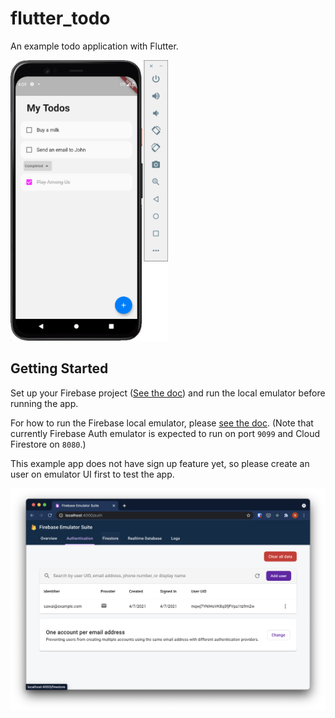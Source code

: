 # flutter_todo

An example todo application with Flutter.

<img src="screen_shots/android.png" width="50%">

## Getting Started

Set up your Firebase project ([See the doc](https://firebase.flutter.dev/docs/overview)) and 
run the local emulator before running the app.

For how to run the Firebase local emulator, please [see the doc](https://firebase.google.com/docs/emulator-suite).
(Note that currently Firebase Auth emulator is expected to run on port `9099` and Cloud Firestore on `8080`.)

This example app does not have sign up feature yet, so please create an user on emulator UI first
to test the app. 

![auth emulator](screen_shots/firebase_auth_local_emulator.png)
